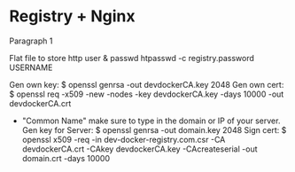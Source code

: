 # Registry + Nginx



Paragraph 1


Flat file to store http user & passwd
htpasswd -c registry.password USERNAME

Gen own key:
$ openssl genrsa -out devdockerCA.key 2048
Gen own cert: 
$ openssl req -x509 -new -nodes -key devdockerCA.key -days 10000 -out devdockerCA.crt
- "Common Name" make sure to type in the domain or IP of your server.
Gen key for Server:
$ openssl genrsa -out domain.key 2048
Sign cert:
$ openssl x509 -req -in dev-docker-registry.com.csr -CA devdockerCA.crt -CAkey devdockerCA.key -CAcreateserial -out domain.crt -days 10000

